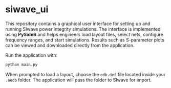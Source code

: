# siwave_ui

This repository contains a graphical user interface for setting up and running SIwave power integrity simulations. The interface is implemented using **PySide6** and helps engineers load layout files, select nets, configure frequency ranges, and start simulations. Results such as S-parameter plots can be viewed and downloaded directly from the application.

Run the application with:

```bash
python main.py
```

When prompted to load a layout, choose the `edb.def` file located inside your
`.aedb` folder. The application will pass the folder to SIwave for import.
